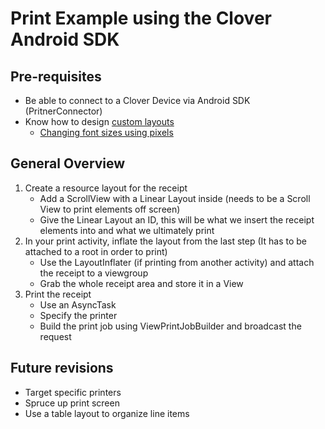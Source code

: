 # Print Example using the Clover Android SDK
## **Pre-requisites**
 - Be able to connect to a Clover Device via Android SDK (PritnerConnector)
 - Know how to design [custom layouts][1]
    - [Changing font sizes using pixels][2]

## **General Overview**
 1. Create a resource layout for the receipt
    - Add a ScrollView with a Linear Layout inside (needs to be a Scroll View to print elements off screen)
    - Give the Linear Layout an ID, this will be what we insert the receipt elements into and what we ultimately print
 2. In your print activity, inflate the layout from the last step (It has to be attached to a root in order to print)
    - Use the LayoutInflater (if printing from another activity) and attach the receipt to a viewgroup
    - Grab the whole receipt area and store it in a View
 3. Print the receipt
    - Use an AsyncTask
    - Specify the printer
    - Build the print job using ViewPrintJobBuilder and broadcast the request

## Future revisions
 - Target specific printers
 - Spruce up print screen
 - Use a table layout to organize line items

 [1]: http://kb4dev.com/tutorial/android-layout/how-to-build-dynamic-layouts-in-android 
 [2]: https://medium.com/@rayacevedo45/android-sp-vs-dp-ca50ad53162d